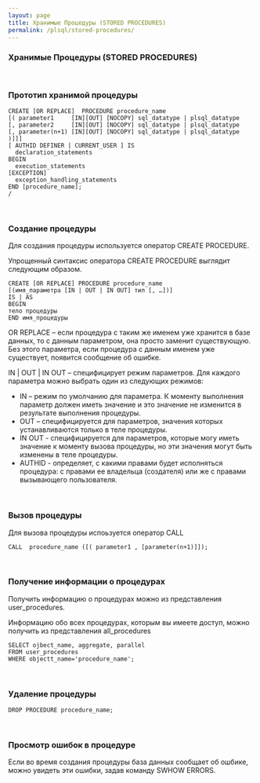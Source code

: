 ```yaml
---
layout: page
title: Хранимые Процедуры (STORED PROCEDURES)
permalink: /plsql/stored-procedures/
---
```


### Хранимые Процедуры (STORED PROCEDURES)


<br/>

### Прототип хранимой процедуры


    CREATE [OR REPLACE]  PROCEDURE procedure_name
    [( parameter1     [IN][OUT] [NOCOPY] sql_datatype | plsql_datatype
    [, parameter2     [IN][OUT] [NOCOPY] sql_datatype | plsql_datatype
    [, parameter(n+1) [IN][OUT] [NOCOPY] sql_datatype | plsql_datatype )]]]
    [ AUTHID DEFINER | CURRENT_USER ] IS
      declaration_statements
    BEGIN
      execution_statements
    [EXCEPTION]
      exception_handling_statements
    END [procedure_name];
    /



<br/>

### Создание процедуры


Для создания процедуры используется оператор CREATE PROCEDURE.


Упрощенный синтаксис оператора CREATE PROCEDURE выглядит следующим образом.


    CREATE [OR REPLACE] PROCEDURE procedure_name
    [(имя_параметра [IN | OUT | IN OUT] тип [, …])]
    IS | AS
    BEGIN
    тело процедуры
    END имя_процедуры


OR REPLACE – если процедура с таким же именем уже хранится в базе данных, то с данным параметром, она просто заменит существующую. Без этого параметра, если процедура с данным именем уже существует, появится сообщение об ошибке.


IN \| OUT \| IN OUT – специфицирует режим параметров. Для каждого параметра можно выбрать один из следующих режимов:



<ul>
<li>
IN – режим по умолчанию для параметра. К моменту выполнения параметр должен иметь значение и это значение не изменится в результате выполнения процедуры.
</li>
<li>
OUT – специфицируется для параметров,  значения которых устанавливаются только в теле процедуры.
</li>
<li>
IN OUT - специфицируется для параметров, которые могу иметь значение к моменту вызова процедуры, но эти значения могут быть изменены в теле процедуры.
</li>
<li>
AUTHID  - определяет, с какими правами будет исполняться процедура: с правами ее владельца (создателя) или же с правами вызывающего пользователя.
</li>
</ul>



<br/>

### Вызов процедуры


Для вызова процедуры испоьзуется оператор CALL

    CALL  procedure_name ([( parameter1 , [parameter(n+1)]]);



<br/>

### Получение информации о процедурах


Получить информацию о процедурах можно из представления user_procedures.

Информацию обо всех процедурах, которым вы имеете доступ, можно получить из представления all_procedures

    SELECT ojbect_name, aggregate, parallel
    FROM user_procedures
    WHERE objectt_name='procedure_name';




<br/>

### Удаление процедуры


    DROP PROCEDURE procedure_name;

<br/>

### Просмотр ошибок в процедуре

Если во время создания процедуры база данных сообщает об ошбике, можно увидеть эти ошибки, задав команду SWHOW ERRORS.
